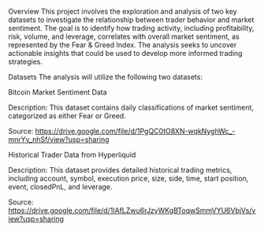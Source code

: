 
Overview
This project involves the exploration and analysis of two key datasets to investigate the relationship between trader behavior and market sentiment. The goal is to identify how trading activity, including profitability, risk, volume, and leverage, correlates with overall market sentiment, as represented by the Fear & Greed Index. The analysis seeks to uncover actionable insights that could be used to develop more informed trading strategies.

Datasets
The analysis will utilize the following two datasets:

Bitcoin Market Sentiment Data

Description: This dataset contains daily classifications of market sentiment, categorized as either Fear or Greed.

Source: https://drive.google.com/file/d/1PgQC0tO8XN-wqkNyghWc_-mnrYv_nhSf/view?usp=sharing

Historical Trader Data from Hyperliquid

Description: This dataset provides detailed historical trading metrics, including account, symbol, execution price, size, side, time, start position, event, closedPnL, and leverage.

Source: https://drive.google.com/file/d/1IAfLZwu6rJzyWKgBToqwSmmVYU6VbjVs/view?usp=sharing
